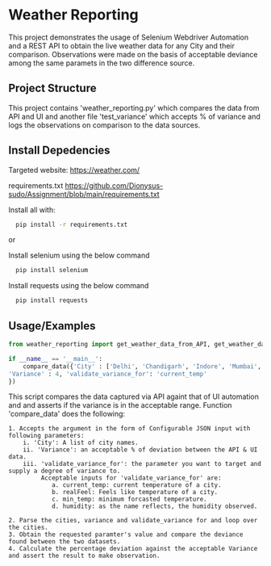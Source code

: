 
# Weather Reporting

This project demonstrates the usage of Selenium Webdriver Automation and a REST API to obtain the live weather data for any City and their comparison.
Observations were made on the basis of acceptable deviance among the same paramets in the two difference source.







## Project Structure

This project contains 'weather_reporting.py' which compares the data from API and UI and another file 'test_variance' which accepts % of variance and logs the observations on comparison to the data sources.

## Install Depedencies

Targeted website: https://weather.com/

requirements.txt https://github.com/Dionysus-sudo/Assignment/blob/main/requirements.txt

Install all with: 

```bash
  pip install -r requirements.txt
```
or 

Install selenium using the below command

```bash
  pip install selenium
```

Install requests using the below command

```bash
  pip install requests
```





## Usage/Examples

```python
from weather_reporting import get_weather_data_from_API, get_weather_data_from_UI

if __name__ == '__main__':
    compare_data({'City' : ['Delhi', 'Chandigarh', 'Indore', 'Mumbai', 'Kolkata', 'Texas', 'Shahjahanpur'],
'Variance' : 4, 'validate_variance_for': 'current_temp'
})
```
  

This script compares the data captured via API againt that of UI automation and and asserts if the variance is in the acceptable range.
Function 'compare_data' does the following:

    1. Accepts the argument in the form of Configurable JSON input with following parameters:
        i. 'City': A list of city names.
        ii. 'Variance': an acceptable % of deviation between the API & UI data.
        iii. 'validate_variance_for': the parameter you want to target and supply a degree of variance to.
             Acceptable inputs for 'validate_variance_for' are:
                a. current_temp: current temperature of a city.
                b. realFeel: Feels like temperature of a city.
                c. min_temp: minimum forcasted temperature.
                d. humidity: as the name reflects, the humidity observed.

    2. Parse the cities, variance and validate_variance for and loop over the cities.
    3. Obtain the requested paramter's value and compare the deviance found between the two datasets.
    4. Calculate the percentage deviation against the acceptable Variance and assert the result to make observation.
